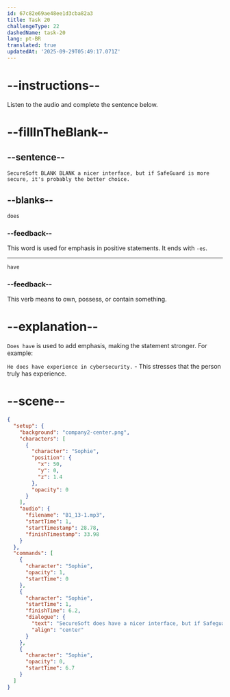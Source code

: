 ```yaml
---
id: 67c82e69ae48ee1d3cba82a3
title: Task 20
challengeType: 22
dashedName: task-20
lang: pt-BR
translated: true
updatedAt: '2025-09-29T05:49:17.071Z'
---
```


<!-- (audio) Sophie: SecureSoft does have a nicer interface, but if SafeGuard is more secure, it's probably the better choice. -->

# --instructions--

Listen to the audio and complete the sentence below.

# --fillInTheBlank--

## --sentence--

`SecureSoft BLANK BLANK a nicer interface, but if SafeGuard is more secure, it's probably the better choice.`

## --blanks--

`does`

### --feedback--

This word is used for emphasis in positive statements. It ends with `-es`.

---

`have`

### --feedback--

This verb means to own, possess, or contain something.

# --explanation--

`Does have` is used to add emphasis, making the statement stronger. For example:

`He does have experience in cybersecurity.` - This stresses that the person truly has experience.

# --scene--

```json
{
  "setup": {
    "background": "company2-center.png",
    "characters": [
      {
        "character": "Sophie",
        "position": {
          "x": 50,
          "y": 0,
          "z": 1.4
        },
        "opacity": 0
      }
    ],
    "audio": {
      "filename": "B1_13-1.mp3",
      "startTime": 1,
      "startTimestamp": 28.78,
      "finishTimestamp": 33.98
    }
  },
  "commands": [
    {
      "character": "Sophie",
      "opacity": 1,
      "startTime": 0
    },
    {
      "character": "Sophie",
      "startTime": 1,
      "finishTime": 6.2,
      "dialogue": {
        "text": "SecureSoft does have a nicer interface, but if Safeguard is more secure, it's probably the better choice.",
        "align": "center"
      }
    },
    {
      "character": "Sophie",
      "opacity": 0,
      "startTime": 6.7
    }
  ]
}
```
